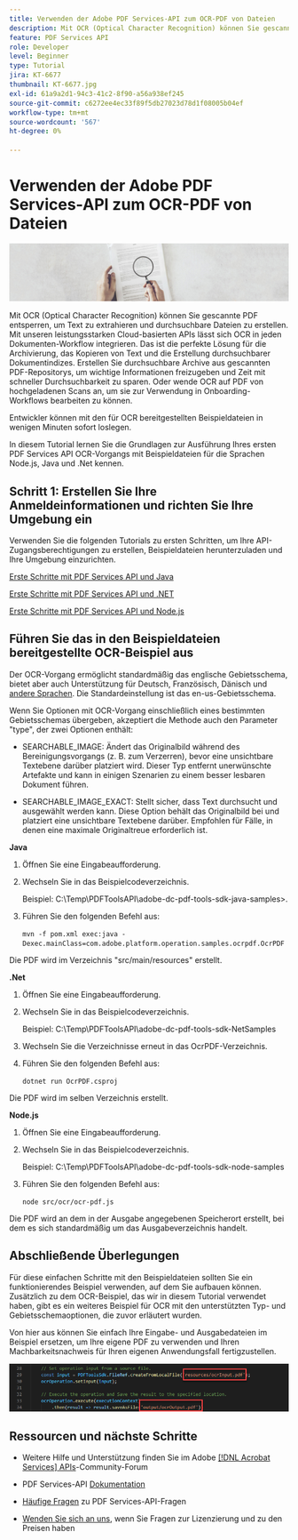 ```yaml
---
title: Verwenden der Adobe PDF Services-API zum OCR-PDF von Dateien
description: Mit OCR (Optical Character Recognition) können Sie gescannte PDF entsperren, um Text zu extrahieren und durchsuchbare Dateien zu erstellen
feature: PDF Services API
role: Developer
level: Beginner
type: Tutorial
jira: KT-6677
thumbnail: KT-6677.jpg
exl-id: 61a9a2d1-94c3-41c2-8f90-a56a938ef245
source-git-commit: c6272ee4ec33f89f5db27023d78d1f08005b04ef
workflow-type: tm+mt
source-wordcount: '567'
ht-degree: 0%

---
```


# Verwenden der Adobe PDF Services-API zum OCR-PDF von Dateien

![PDF-Hero-Image erstellen](assets/OCR_hero.jpg)

Mit OCR (Optical Character Recognition) können Sie gescannte PDF entsperren, um Text zu extrahieren und durchsuchbare Dateien zu erstellen. Mit unseren leistungsstarken Cloud-basierten APIs lässt sich OCR in jeden Dokumenten-Workflow integrieren. Das ist die perfekte Lösung für die Archivierung, das Kopieren von Text und die Erstellung durchsuchbarer Dokumentindizes. Erstellen Sie durchsuchbare Archive aus gescannten PDF-Repositorys, um wichtige Informationen freizugeben und Zeit mit schneller Durchsuchbarkeit zu sparen. Oder wende OCR auf PDF von hochgeladenen Scans an, um sie zur Verwendung in Onboarding-Workflows bearbeiten zu können.

Entwickler können mit den für OCR bereitgestellten Beispieldateien in wenigen Minuten sofort loslegen.

In diesem Tutorial lernen Sie die Grundlagen zur Ausführung Ihres ersten PDF Services API OCR-Vorgangs mit Beispieldateien für die Sprachen Node.js, Java und .Net kennen.

## Schritt 1: Erstellen Sie Ihre Anmeldeinformationen und richten Sie Ihre Umgebung ein

Verwenden Sie die folgenden Tutorials zu ersten Schritten, um Ihre API-Zugangsberechtigungen zu erstellen, Beispieldateien herunterzuladen und Ihre Umgebung einzurichten.

[Erste Schritte mit PDF Services API und Java](gettingstartedjava.md)

[Erste Schritte mit PDF Services API und .NET](gettingstartednet.md)

[Erste Schritte mit PDF Services API und Node.js](createpdffromhtml.md)

## Führen Sie das in den Beispieldateien bereitgestellte OCR-Beispiel aus

Der OCR-Vorgang ermöglicht standardmäßig das englische Gebietsschema, bietet aber auch Unterstützung für Deutsch, Französisch, Dänisch und [andere Sprachen](https://opensource.adobe.com/pdftools-sdk-docs/release/latest/howtos.html#ocr-with-explicit-language). Die Standardeinstellung ist das en-us-Gebietsschema.

Wenn Sie Optionen mit OCR-Vorgang einschließlich eines bestimmten Gebietsschemas übergeben, akzeptiert die Methode auch den Parameter &quot;type&quot;, der zwei Optionen enthält:

* SEARCHABLE_IMAGE: Ändert das Originalbild während des Bereinigungsvorgangs (z. B. zum Verzerren), bevor eine unsichtbare Textebene darüber platziert wird. Dieser Typ entfernt unerwünschte Artefakte und kann in einigen Szenarien zu einem besser lesbaren Dokument führen.

* SEARCHABLE_IMAGE_EXACT: Stellt sicher, dass Text durchsucht und ausgewählt werden kann. Diese Option behält das Originalbild bei und platziert eine unsichtbare Textebene darüber. Empfohlen für Fälle, in denen eine maximale Originaltreue erforderlich ist.

**Java**

1. Öffnen Sie eine Eingabeaufforderung.

1. Wechseln Sie in das Beispielcodeverzeichnis.

   Beispiel: C:\Temp\PDFToolsAPI\adobe-dc-pdf-tools-sdk-java-samples>.

1. Führen Sie den folgenden Befehl aus:

   `mvn -f pom.xml exec:java -Dexec.mainClass=com.adobe.platform.operation.samples.ocrpdf.OcrPDF`

Die PDF wird im Verzeichnis &quot;src/main/resources&quot; erstellt.

**.Net**

1. Öffnen Sie eine Eingabeaufforderung.

1. Wechseln Sie in das Beispielcodeverzeichnis.

   Beispiel: C:\Temp\PDFToolsAPI\adobe-dc-pdf-tools-sdk-NetSamples

1. Wechseln Sie die Verzeichnisse erneut in das OcrPDF-Verzeichnis.

1. Führen Sie den folgenden Befehl aus:

   `dotnet run OcrPDF.csproj`

Die PDF wird im selben Verzeichnis erstellt.

**Node.js**

1. Öffnen Sie eine Eingabeaufforderung.

1. Wechseln Sie in das Beispielcodeverzeichnis.

   Beispiel: C:\Temp\PDFToolsAPI\adobe-dc-pdf-tools-sdk-node-samples

1. Führen Sie den folgenden Befehl aus:

   `node src/ocr/ocr-pdf.js`

Die PDF wird an dem in der Ausgabe angegebenen Speicherort erstellt, bei dem es sich standardmäßig um das Ausgabeverzeichnis handelt.

## Abschließende Überlegungen

Für diese einfachen Schritte mit den Beispieldateien sollten Sie ein funktionierendes Beispiel verwenden, auf dem Sie aufbauen können. Zusätzlich zu dem OCR-Beispiel, das wir in diesem Tutorial verwendet haben, gibt es ein weiteres Beispiel für OCR mit den unterstützten Typ- und Gebietsschemaoptionen, die zuvor erläutert wurden.

Von hier aus können Sie einfach Ihre Eingabe- und Ausgabedateien im Beispiel ersetzen, um Ihre eigene PDF zu verwenden und Ihren Machbarkeitsnachweis für Ihren eigenen Anwendungsfall fertigzustellen.

![Konzeptnachweis](assets/OCR_poc.png)

## Ressourcen und nächste Schritte

* Weitere Hilfe und Unterstützung finden Sie im Adobe [[!DNL Acrobat Services] APIs](https://community.adobe.com/t5/document-cloud-sdk/bd-p/Document-Cloud-SDK?page=1&amp;sort=latest_replies&amp;filter=all)-Community-Forum

* PDF Services-API [Dokumentation](https://www.adobe.com/go/pdftoolsapi_doc)

* [Häufige Fragen](https://community.adobe.com/t5/contentarchivals/contentarchivedpage/message-uid/10726197) zu PDF Services-API-Fragen

* [Wenden Sie sich an uns](https://www.adobe.com/go/pdftoolsapi_requestform), wenn Sie Fragen zur Lizenzierung und zu den Preisen haben

